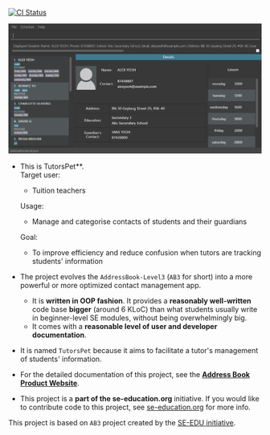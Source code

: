 [![CI Status](https://github.com/se-edu/addressbook-level3/workflows/Java%20CI/badge.svg)](https://github.com/se-edu/addressbook-level3/actions)

![Ui](docs/images/Ui.png)

* This is TutorsPet**.<br>
  Target user: 
  * Tuition teachers
  
  Usage: 
  * Manage and categorise contacts of students and their guardians
  
  Goal:
  *  To improve efficiency and reduce confusion when tutors are tracking students' information


* The project evolves the `AddressBook-Level3` (`AB3` for short) into a more powerful or more optimized contact management app.
  * It is **written in OOP fashion**. It provides a **reasonably well-written** code base **bigger** (around 6 KLoC) than what students usually write in beginner-level SE modules, without being overwhelmingly big.
  * It comes with a **reasonable level of user and developer documentation**.
  

* It is named `TutorsPet` because it aims to facilitate a tutor's management of students' information.
* For the detailed documentation of this project, see the **[Address Book Product Website](https://se-education.org/addressbook-level3)**.
* This project is a **part of the se-education.org** initiative. If you would like to contribute code to this project, see [se-education.org](https://se-education.org#https://se-education.org/#contributing) for more info.

This project is based on `AB3` project created by the [SE-EDU initiative](https://se-education.org).